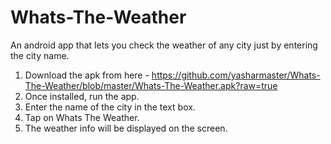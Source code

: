 # Whats-The-Weather
An android app that lets you check the weather of any city just by entering the city name.

1. Download the apk from here - https://github.com/yasharmaster/Whats-The-Weather/blob/master/Whats-The-Weather.apk?raw=true
2. Once installed, run the app.
3. Enter the name of the city in the text box.
4. Tap on Whats The Weather.
5. The weather info will be displayed on the screen.
